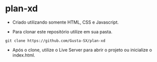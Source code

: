 # plan-xd

- Criado utilizando somente HTML, CSS e Javascript.

- Para clonar este repositório utilize em sua pasta.

`git clone https://github.com/Gusta-SX/plan-xd`

- Após o clone, utilize o Live Server para abrir o projeto ou inicialize o index.html.
